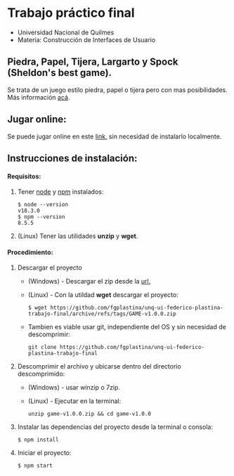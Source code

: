 # Trabajo práctico final
* Universidad Nacional de Quilmes
* Materia: Construcción de Interfaces de Usuario


## Piedra, Papel, Tijera, Largarto y Spock (Sheldon's best game).
Se trata de un juego estilo piedra, papel o tijera pero con mas posibilidades. Más información [acá][wiki]. 


## Jugar online:
Se puede jugar online en este [link][online], sin necesidad de instalarlo localmente.


## Instrucciones de instalación:
#### Requisitos:
1. Tener [node](https://nodejs.org/en/download/) y [npm](https://nodejs.org/en/download/)  instalados:

    ```shell
    $ node --version
    v18.3.0
    $ npm --version
    8.5.5
    ```
2. (Linux) Tener las utilidades __unzip__ y __wget__. 


#### Procedimiento:
1.  Descargar el proyecto
    
    
    * (Windows) - Descargar el zip desde la [url.](https://github.com/fgplastina/unq-ui-federico-plastina-trabajo-final/releases)
    
    * (Linux) - Con la utildad __wget__ descargar el proyecto:
        ```
        $ wget https://github.com/fgplastina/unq-ui-federico-plastina-trabajo-final/archive/refs/tags/GAME-v1.0.0.zip
        ```
    
    * Tambien es viable usar git, independiente del OS y sin necesidad de descomprimir:
        ```
        git clone https://github.com/fgplastina/unq-ui-federico-plastina-trabajo-final 
        ```
    
2.  Descomprimir el archivo y ubicarse dentro del directorio descomprimido:
    * (Windows) - usar winzip o 7zip. 
     
    * (Linux) - Ejecutar en la terminal:
        ```
        unzip game-v1.0.0.zip && cd game-v1.0.0
        ```
    
3. Instalar las dependencias del proyecto desde la terminal o consola:
    ```
    $ npm install
    ```
4. Iniciar el proyecto:
    ```
    $ npm start
    ```

[wiki]: https://bigbangtheory.fandom.com/wiki/Rock,_Paper,_Scissors,_Lizard,_Spock
[online]: https://fgplastina.github.io/unq-ui-federico-plastina-trabajo-final/
